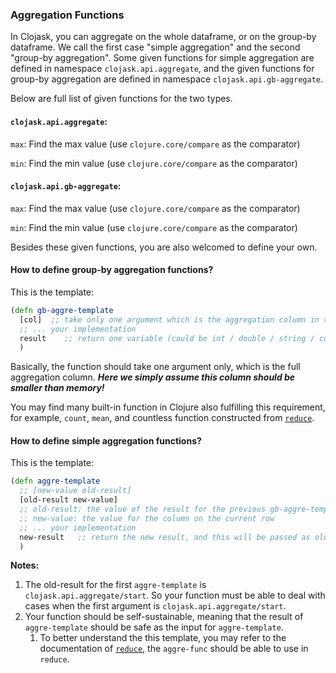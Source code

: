 ### Aggregation Functions

In Clojask, you can aggregate on the whole dataframe, or on the group-by dataframe. We call the first case "simple aggregation" and the second "group-by aggregation". Some given functions for simple aggregation are defined in namespace `clojask.api.aggregate`, and the given functions for group-by aggregation are defined in namespace `clojask.api.gb-aggregate`. 

Below are full list of given functions for the two types.

#### `clojask.api.aggregate`:

`max`: Find the max value (use `clojure.core/compare` as the comparator)

`min`: Find the min value (use `clojure.core/compare` as the comparator)

#### `clojask.api.gb-aggregate`:

`max`: Find the max value (use `clojure.core/compare` as the comparator)

`min`: Find the min value (use `clojure.core/compare` as the comparator)

Besides these given functions, you are also welcomed to define your own.

#### How to define group-by aggregation functions?

This is the template:

```clojure
(defn gb-aggre-template
  [col]  ;; take only one argument which is the aggregation column in the format of vector
  ;; ... your implementation
  result    ;; return one variable (could be int / double / string / collection of above)
  )
```

Basically, the function should take one argument only, which is the full aggregation column. ***Here we simply assume this column should be smaller than memory!***

You may find many built-in function in Clojure also fulfilling this requirement, for example, `count`, `mean`, and countless function constructed from [`reduce`](https://clojuredocs.org/clojure.core/reduce).

#### How to define simple aggregation functions?

This is the template:

```clojure
(defn aggre-template
  ;; [new-value old-result]
  [old-result new-value]
  ;; old-result: the value of the result for the previous gb-aggre-template
  ;; new-value: the value for the column on the current row
  ;; ... your implementation
  new-result   ;; return the new result, and this will be passed as old-result for the next gb-aggre-template
  )
```

**Notes:**

1. The old-result for the first `aggre-template` is `clojask.api.aggregate/start`. So your function must be able to deal with cases when the first argument is `clojask.api.aggregate/start`.
2. Your function should be self-sustainable, meaning that the result of `aggre-template` should be safe as the input for `aggre-template`.
   1. To better understand the this template, you may refer to the documentation of [`reduce`](https://clojuredocs.org/clojure.core/reduce), the `aggre-func` should be able to use in `reduce`.

